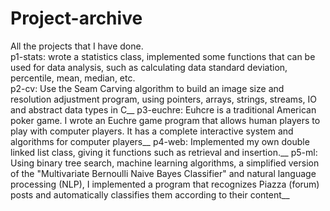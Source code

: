 # Project-archive
All the projects that I have done.  
p1-stats: wrote a statistics class, implemented some functions that can be used for data analysis, such as calculating data standard deviation, percentile, mean, median, etc.<br>
p2-cv: Use the Seam Carving algorithm to build an image size and resolution adjustment program, using pointers, arrays, strings, streams, IO and abstract data types in C__
p3-euchre: Euhcre is a traditional American poker game. I wrote an Euchre game program that allows human players to play with computer players. It has a complete interactive system and algorithms for computer players__
p4-web: Implemented my own double linked list class, giving it functions such as retrieval and insertion.__
p5-ml: Using binary tree search, machine learning algorithms, a simplified version of the "Multivariate Bernoulli Naive Bayes Classifier" and natural language processing (NLP), I implemented a program that recognizes Piazza (forum) posts and automatically classifies them according to their content__
